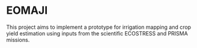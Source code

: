 # EOMAJI
This project aims to implement a prototype for irrigation mapping and crop yield estimation using inputs from the scientific ECOSTRESS and PRISMA missions.
